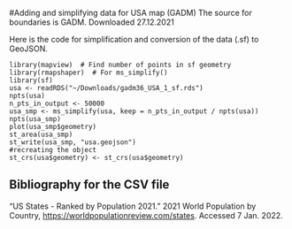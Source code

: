 #Adding and simplifying data for USA map (GADM)
The source for boundaries is GADM. 
Downloaded 27.12.2021

Here is the code for simplification and conversion of the data (.sf) to GeoJSON.
```
library(mapview)  # Find number of points in sf geometry
library(rmapshaper)  # For ms_simplify()
library(sf) 
usa <- readRDS("~/Downloads/gadm36_USA_1_sf.rds")
npts(usa)
n_pts_in_output <- 50000
usa_smp <- ms_simplify(usa, keep = n_pts_in_output / npts(usa))
npts(usa_smp)
plot(usa_smp$geometry)
st_area(usa_smp)
st_write(usa_smp, "usa.geojson")
#recreating the object
st_crs(usa$geometry) <- st_crs(usa$geometry)
```

## Bibliography for the CSV file
“US States - Ranked by Population 2021.” 2021 World Population by Country, https://worldpopulationreview.com/states. Accessed 7 Jan. 2022.